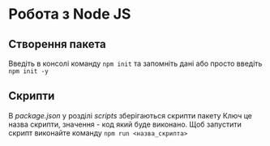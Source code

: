 # Робота з Node JS

## Створення пакета

Введіть в консолі команду `npm init` та запомніть дані або просто введіть `npm init -y`

## Скрипти

В *package.json* у розділі *scripts* зберігаються скрипти пакету
Ключ це назва скрипти, значення - код який буде виконано.
Щоб запустити скрипт виконайте команду `npm run <назва_скрипта>`